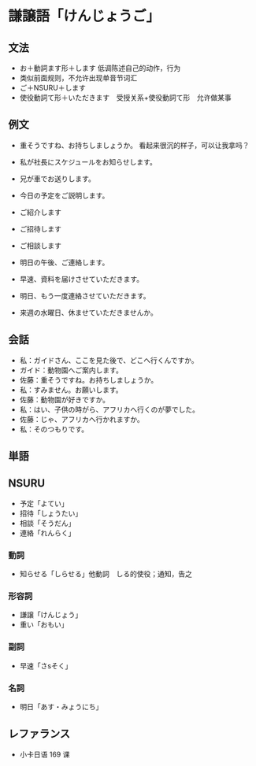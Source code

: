 # 謙譲語「けんじょうご」

## 文法

- お＋動詞ます形＋します 低调陈述自己的动作，行为
- 类似前面规则，不允许出现单音节词汇
- ご＋NSURU＋します
- 使役動詞て形＋いただきます　受授关系+使役動詞て形　允许做某事

## 例文

- 重そうですね、お持ちしましょうか。 看起来很沉的样子，可以让我拿吗？
- 私が社長にスケジュールをお知らせします。
- 兄が車でお送りします。

- 今日の予定をご説明します。
- ご紹介します
- ご招待します
- ご相談します
- 明日の午後、ご連絡します。

- 早速、資料を届けさせていただきます。
- 明日、もう一度連絡させていただきます。
- 来週の水曜日、休ませていただきませんか。

## 会話

- 私：ガイドさん、ここを見た後で、どこへ行くんですか。
- ガイド：動物園へご案内します。
- 佐藤：重そうですね。お持ちしましょうか。
- 私：すみません。お願いします。
- 佐藤：動物園が好きですか。
- 私：はい、子供の時がら、アフリカへ行くのが夢でした。
- 佐藤：じゃ、アフリカへ行かれますか。
- 私：そのつもりです。

## 単語

## NSURU

- 予定「よてい」
- 招待「しょうたい」
- 相談「そうだん」
- 連絡「れんらく」

### 動詞

- 知らせる「しらせる」他動詞　しる的使役；通知，告之

### 形容詞

- 謙譲「けんじょう」
- 重い「おもい」

### 副詞

- 早速「さsそく」

### 名詞

- 明日「あす・みょうにち」

## レファランス

- 小卡日语 169 课
